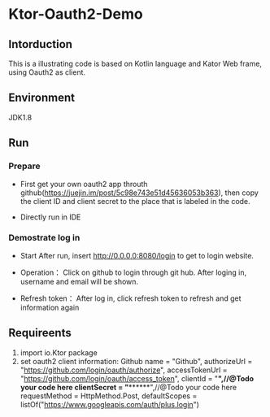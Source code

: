 # Ktor-Oauth2-Demo
 ## Intorduction
This is a illustrating code is based on Kotlin language and Kator Web frame, using Oauth2 as client. 


## Environment
 JDK1.8


## Run
### Prepare

* First get your own oauth2 app throuth github(https://juejin.im/post/5c98e743e51d45636053b363), then copy the client ID and client secret to the place that is labeled in the code.

* Directly run in IDE


### Demostrate log in

* Start
After run, insert http://0.0.0.0:8080/login to get to login website. 

* Operation：
Click on github to login through git hub. After loging in, username and email will be shown. 

*  Refresh token：
After log in, click refresh token to refresh and get information again


## Requireents
1. import io.Ktor package
2. set oauth2 client information:
Github
	name = "Github",
        authorizeUrl = "https://github.com/login/oauth/authorize",
        accessTokenUrl = "https://github.com/login/oauth/access_token",
        clientId = "********",//@Todo your code here
        clientSecret = "**************",//@Todo your code here
        requestMethod = HttpMethod.Post,
        defaultScopes = listOf("https://www.googleapis.com/auth/plus.login")

        
        
